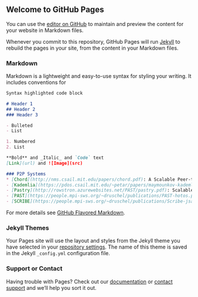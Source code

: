 ## Welcome to GitHub Pages

You can use the [editor on GitHub](https://github.com/arnab-ray/arnab-ray.github.io/edit/master/index.md) to maintain and preview the content for your website in Markdown files.

Whenever you commit to this repository, GitHub Pages will run [Jekyll](https://jekyllrb.com/) to rebuild the pages in your site, from the content in your Markdown files.

### Markdown

Markdown is a lightweight and easy-to-use syntax for styling your writing. It includes conventions for

```markdown
Syntax highlighted code block

# Header 1
## Header 2
### Header 3

- Bulleted
- List

1. Numbered
2. List

**Bold** and _Italic_ and `Code` text
[Link](url) and ![Image](src)
```
```markdown
### P2P Systems
* [Chord](http://nms.csail.mit.edu/papers/chord.pdf): A Scalable Peer-to-peer Lookup Protocol for Internet Applications.
- [Kademlia](https://pdos.csail.mit.edu/~petar/papers/maymounkov-kademlia-lncs.pdf): A Peer-to-peer Information System Based on the XOR Metric.
- [Pastry](http://rowstron.azurewebsites.net/PAST/pastry.pdf): Scalable, decentralized object location and routing for large-scale peer-to-peer systems.
- [PAST](https://people.mpi-sws.org/~druschel/publications/PAST-hotos.pdf): A large-scale, persistent peer-to-peer storage utility - storage system atop Pastry.
- [SCRIBE](https://people.mpi-sws.org/~druschel/publications/Scribe-jsac.pdf): A large-scale and decentralised application-level multicast infrastructure - wide area messaging atop Pastry
```
For more details see [GitHub Flavored Markdown](https://guides.github.com/features/mastering-markdown/).

### Jekyll Themes

Your Pages site will use the layout and styles from the Jekyll theme you have selected in your [repository settings](https://github.com/arnab-ray/arnab-ray.github.io/settings). The name of this theme is saved in the Jekyll `_config.yml` configuration file.

### Support or Contact

Having trouble with Pages? Check out our [documentation](https://help.github.com/categories/github-pages-basics/) or [contact support](https://github.com/contact) and we’ll help you sort it out.
